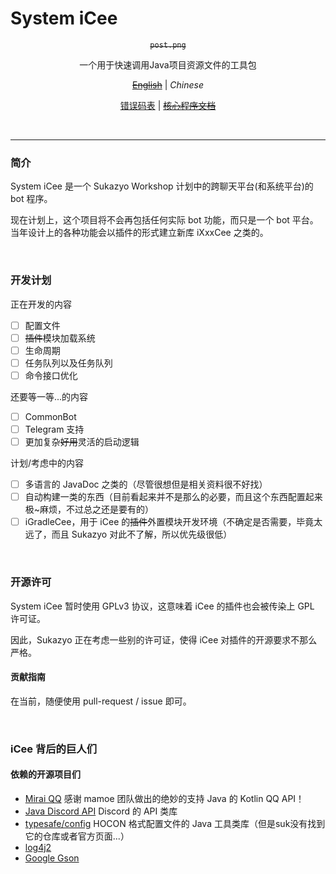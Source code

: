 # System iCee

<p align="center" ><del><code>post.png</code></del></p>

<p align="center" >一个用于快速调用Java项目资源文件的工具包</p>

<p align="center" ><a href="#"><del>English</del></a> | <i>Chinese</i></p>
<p align="center" ><a href="errors.md">错误码表</a> | <a href="#"><del>核心程序文档</del></a></p>

<br/>

---

### 简介

System iCee 是一个 Sukazyo Workshop 计划中的跨聊天平台(和系统平台)的 bot 程序。

现在计划上，这个项目将不会再包括任何实际 bot 功能，而只是一个 bot 平台。
当年设计上的各种功能会以插件的形式建立新库 iXxxCee 之类的。

<br/>

### 开发计划

正在开发的内容
- [ ] 配置文件
- [ ] ~~插件~~模块加载系统
- [ ] 生命周期
- [ ] 任务队列以及任务队列
- [ ] 命令接口优化

还要等一等...的内容
- [ ] CommonBot
- [ ] Telegram 支持
- [ ] 更加复杂~~好用~~灵活的启动逻辑

计划/考虑中的内容
- [ ] 多语言的 JavaDoc 之类的（尽管很想但是相关资料很不好找）
- [ ] 自动构建一类的东西（目前看起来并不是那么的必要，而且这个东西配置起来极~麻烦，不过总之还是要有的）
- [ ] iGradleCee，用于 iCee 的~~插件~~外置模块开发环境（不确定是否需要，毕竟太远了，而且 Sukazyo 对此不了解，所以优先级很低）

<br/>

### 开源许可

System iCee 暂时使用 GPLv3 协议，这意味着 iCee 的插件也会被传染上 GPL 许可证。

因此，Sukazyo 正在考虑一些别的许可证，使得 iCee 对插件的开源要求不那么严格。

#### 贡献指南

在当前，随便使用 pull-request / issue 即可。

<br/>

### iCee 背后的巨人们

#### 依赖的开源项目们

- [Mirai QQ](https://github.com/mamoe/mirai) 感谢 mamoe 团队做出的绝妙的支持 Java 的 Kotlin QQ API！
- [Java Discord API](https://github.com/DV8FromTheWorld/JDA) Discord 的 API 类库
- [typesafe/config](https://mvnrepository.com/artifact/com.typesafe/config) HOCON 格式配置文件的 Java 工具类库（但是suk没有找到它的仓库或者官方页面...）
- [log4j2](https://logging.apache.org/log4j/2.x/)
- [Google Gson](https://github.com/google/gson)
